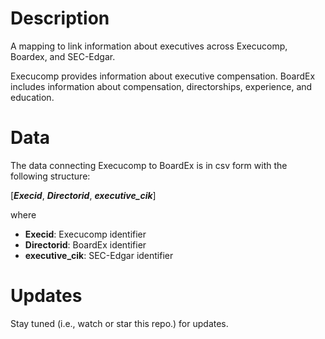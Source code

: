 # Description 


A mapping to link information about executives across Execucomp, Boardex, and SEC-Edgar.

Execucomp provides information about executive compensation. BoardEx includes information about compensation, directorships, experience, and education.

# Data


The data connecting Execucomp to BoardEx is in csv form with the following structure:

[***Execid***, ***Directorid***, ***executive_cik***]

where

* **Execid**: Execucomp identifier
* **Directorid**: BoardEx identifier
* **executive_cik**: SEC-Edgar identifier

# Updates


Stay tuned (i.e., watch or star this repo.) for updates.
